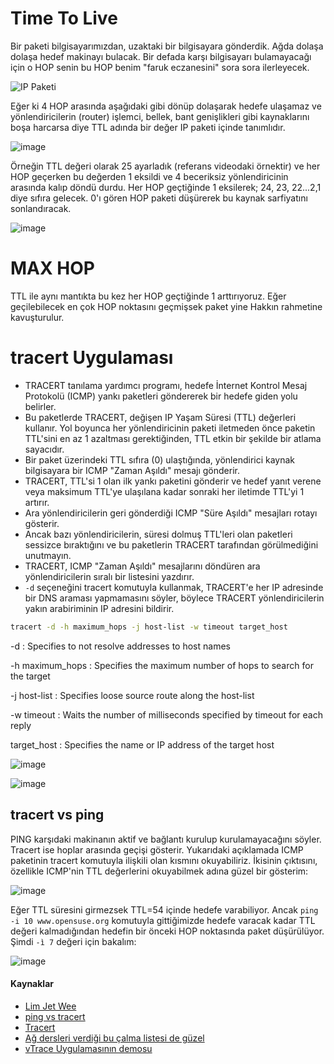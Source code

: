 # Time To Live

Bir paketi bilgisayarımızdan, uzaktaki bir bilgisayara gönderdik. Ağda dolaşa dolaşa hedef makinayı bulacak. Bir defada karşı bilgisayarı bulamayacağı için o HOP senin bu HOP benim "faruk eczanesini" sora sora ilerleyecek. 


![IP Paketi](https://user-images.githubusercontent.com/261946/146690569-2fa8e1cb-ed57-46b9-a100-0fe4e82f3b9c.png)

Eğer ki 4 HOP arasında aşağıdaki gibi dönüp dolaşarak hedefe ulaşamaz ve yönlendiricilerin (router) işlemci, bellek, bant genişlikleri gibi kaynaklarını boşa harcarsa diye TTL adında bir değer IP paketi içinde tanımlıdır.

![image](https://user-images.githubusercontent.com/261946/146690510-463a1126-82cc-40dc-b49e-877fbf3592c5.png)

Örneğin TTL değeri olarak 25 ayarladık (referans videodaki örnektir) ve her HOP geçerken bu değerden 1 eksildi ve 4 beceriksiz yönlendiricinin arasında kalıp döndü durdu. Her HOP geçtiğinde 1 eksilerek; 24, 23, 22...2,1 diye sıfıra gelecek. 0'ı gören HOP paketi düşürerek bu kaynak sarfiyatını sonlandıracak. 

![image](https://user-images.githubusercontent.com/261946/146690447-2bd77f45-80da-4236-a468-f836e08d6c88.png)

# MAX HOP

TTL ile aynı mantıkta bu kez her HOP geçtiğinde 1 arttırıyoruz. Eğer geçilebilecek en çok HOP noktasını geçmişsek paket yine Hakkın rahmetine kavuşturulur.


# tracert Uygulaması

- TRACERT tanılama yardımcı programı, hedefe İnternet Kontrol Mesaj Protokolü (ICMP) yankı paketleri göndererek bir hedefe giden yolu belirler. 
- Bu paketlerde TRACERT, değişen IP Yaşam Süresi (TTL) değerleri kullanır. Yol boyunca her yönlendiricinin paketi iletmeden önce paketin TTL'sini en az 1 azaltması gerektiğinden, TTL etkin bir şekilde bir atlama sayacıdır. 
- Bir paket üzerindeki TTL sıfıra (0) ulaştığında, yönlendirici kaynak bilgisayara bir ICMP "Zaman Aşıldı" mesajı gönderir. 
- TRACERT, TTL'si 1 olan ilk yankı paketini gönderir ve hedef yanıt verene veya maksimum TTL'ye ulaşılana kadar sonraki her iletimde TTL'yi 1 artırır. 
- Ara yönlendiricilerin geri gönderdiği ICMP "Süre Aşıldı" mesajları rotayı gösterir. 
- Ancak bazı yönlendiricilerin, süresi dolmuş TTL'leri olan paketleri sessizce bıraktığını ve bu paketlerin TRACERT tarafından görülmediğini unutmayın. 
- TRACERT, ICMP "Zaman Aşıldı" mesajlarını döndüren ara yönlendiricilerin sıralı bir listesini yazdırır. 
- `-d` seçeneğini tracert komutuyla kullanmak, TRACERT'e her IP adresinde bir DNS araması yapmamasını söyler, böylece TRACERT yönlendiricilerin yakın arabiriminin IP adresini bildirir.

```bash
tracert -d -h maximum_hops -j host-list -w timeout target_host
```

-d               : Specifies to not resolve addresses to host names

-h maximum_hops  : Specifies the maximum number of hops to search for the target

-j host-list     : Specifies loose source route along the host-list

-w timeout       : Waits the number of milliseconds specified by timeout for each reply

target_host      : Specifies the name or IP address of the target host


![image](https://user-images.githubusercontent.com/261946/146691202-6893eab1-55bf-49f3-b636-e21b00700330.png)

![image](https://user-images.githubusercontent.com/261946/146691385-97b9070b-3037-4ca1-8958-078b0ffe9c6a.png)

## tracert vs ping 
PING karşıdaki makinanın aktif ve bağlantı kurulup kurulamayacağını söyler. Tracert ise hoplar arasında geçişi gösterir. Yukarıdaki açıklamada ICMP paketinin tracert komutuyla ilişkili olan kısmını okuyabiliriz. İkisinin çıktısını, özellikle ICMP'nin TTL değerlerini okuyabilmek adına güzel bir gösterim:

![image](https://user-images.githubusercontent.com/261946/146693408-45e6c29c-fd6e-43ed-8921-8583b4ddb3c2.png)

Eğer TTL süresini girmezsek TTL=54 içinde hedefe varabiliyor.
Ancak `ping -i 10 www.opensuse.org` komutuyla gittiğimizde hedefe varacak kadar TTL değeri kalmadığından hedefin bir önceki HOP noktasında paket düşürülüyor.
Şimdi `-ì 7` değeri için bakalım:

![image](https://user-images.githubusercontent.com/261946/146693515-8f094d5a-f44a-4c7a-ad4b-7ef94e42b9ce.png)



#### Kaynaklar
- [Lim Jet Wee](https://www.youtube.com/watch?v=KEQcWP6bXds)
- [ping vs tracert](https://www.youtube.com/watch?v=g7emt39_OP8&list=PLrHVSJmDPvloic8M6wi3VhtE-fhoSngd6&index=105)
- [Tracert](https://support.microsoft.com/en-us/topic/how-to-use-tracert-to-troubleshoot-tcp-ip-problems-in-windows-e643d72b-2f4f-cdd6-09a0-fd2989c7ca8e)
- [Ağ dersleri verdiği bu çalma listesi de güzel](https://www.youtube.com/watch?v=U2HwVlROQ1I&list=PLrHVSJmDPvloic8M6wi3VhtE-fhoSngd6)
- [vTrace Uygulamasının demosu](https://www.youtube.com/watch?v=9Du5VPMoeO8&list=PLrHVSJmDPvloic8M6wi3VhtE-fhoSngd6&index=16)
